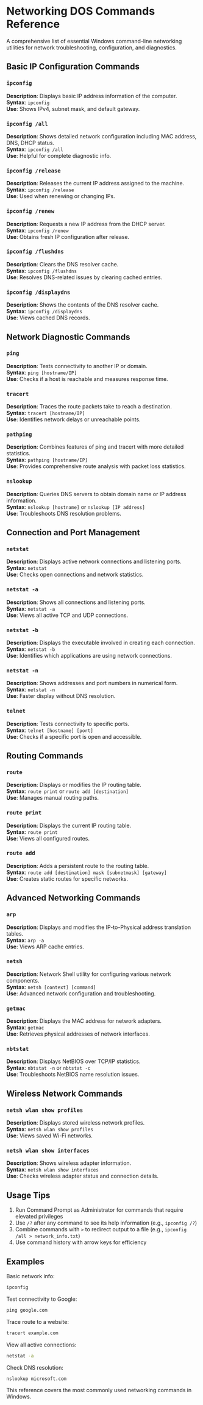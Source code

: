 # Networking DOS Commands Reference

A comprehensive list of essential Windows command-line networking utilities for network troubleshooting, configuration, and diagnostics.

## Basic IP Configuration Commands

### `ipconfig`
**Description**: Displays basic IP address information of the computer.  
**Syntax**: `ipconfig`  
**Use**: Shows IPv4, subnet mask, and default gateway.

### `ipconfig /all`
**Description**: Shows detailed network configuration including MAC address, DNS, DHCP status.  
**Syntax**: `ipconfig /all`  
**Use**: Helpful for complete diagnostic info.

### `ipconfig /release`
**Description**: Releases the current IP address assigned to the machine.  
**Syntax**: `ipconfig /release`  
**Use**: Used when renewing or changing IPs.

### `ipconfig /renew`
**Description**: Requests a new IP address from the DHCP server.  
**Syntax**: `ipconfig /renew`  
**Use**: Obtains fresh IP configuration after release.

### `ipconfig /flushdns`
**Description**: Clears the DNS resolver cache.  
**Syntax**: `ipconfig /flushdns`  
**Use**: Resolves DNS-related issues by clearing cached entries.

### `ipconfig /displaydns`
**Description**: Shows the contents of the DNS resolver cache.  
**Syntax**: `ipconfig /displaydns`  
**Use**: Views cached DNS records.

## Network Diagnostic Commands

### `ping`
**Description**: Tests connectivity to another IP or domain.  
**Syntax**: `ping [hostname/IP]`  
**Use**: Checks if a host is reachable and measures response time.

### `tracert`
**Description**: Traces the route packets take to reach a destination.  
**Syntax**: `tracert [hostname/IP]`  
**Use**: Identifies network delays or unreachable points.

### `pathping`
**Description**: Combines features of ping and tracert with more detailed statistics.  
**Syntax**: `pathping [hostname/IP]`  
**Use**: Provides comprehensive route analysis with packet loss statistics.

### `nslookup`
**Description**: Queries DNS servers to obtain domain name or IP address information.  
**Syntax**: `nslookup [hostname]` or `nslookup [IP address]`  
**Use**: Troubleshoots DNS resolution problems.

## Connection and Port Management

### `netstat`
**Description**: Displays active network connections and listening ports.  
**Syntax**: `netstat`  
**Use**: Checks open connections and network statistics.

### `netstat -a`
**Description**: Shows all connections and listening ports.  
**Syntax**: `netstat -a`  
**Use**: Views all active TCP and UDP connections.

### `netstat -b`
**Description**: Displays the executable involved in creating each connection.  
**Syntax**: `netstat -b`  
**Use**: Identifies which applications are using network connections.

### `netstat -n`
**Description**: Shows addresses and port numbers in numerical form.  
**Syntax**: `netstat -n`  
**Use**: Faster display without DNS resolution.

### `telnet`
**Description**: Tests connectivity to specific ports.  
**Syntax**: `telnet [hostname] [port]`  
**Use**: Checks if a specific port is open and accessible.

## Routing Commands

### `route`
**Description**: Displays or modifies the IP routing table.  
**Syntax**: `route print` or `route add [destination]`  
**Use**: Manages manual routing paths.

### `route print`
**Description**: Displays the current IP routing table.  
**Syntax**: `route print`  
**Use**: Views all configured routes.

### `route add`
**Description**: Adds a persistent route to the routing table.  
**Syntax**: `route add [destination] mask [subnetmask] [gateway]`  
**Use**: Creates static routes for specific networks.

## Advanced Networking Commands

### `arp`
**Description**: Displays and modifies the IP-to-Physical address translation tables.  
**Syntax**: `arp -a`  
**Use**: Views ARP cache entries.

### `netsh`
**Description**: Network Shell utility for configuring various network components.  
**Syntax**: `netsh [context] [command]`  
**Use**: Advanced network configuration and troubleshooting.

### `getmac`
**Description**: Displays the MAC address for network adapters.  
**Syntax**: `getmac`  
**Use**: Retrieves physical addresses of network interfaces.

### `nbtstat`
**Description**: Displays NetBIOS over TCP/IP statistics.  
**Syntax**: `nbtstat -n` or `nbtstat -c`  
**Use**: Troubleshoots NetBIOS name resolution issues.

## Wireless Network Commands

### `netsh wlan show profiles`
**Description**: Displays stored wireless network profiles.  
**Syntax**: `netsh wlan show profiles`  
**Use**: Views saved Wi-Fi networks.

### `netsh wlan show interfaces`
**Description**: Shows wireless adapter information.  
**Syntax**: `netsh wlan show interfaces`  
**Use**: Checks wireless adapter status and connection details.

## Usage Tips

1. Run Command Prompt as Administrator for commands that require elevated privileges
2. Use `/?` after any command to see its help information (e.g., `ipconfig /?`)
3. Combine commands with `>` to redirect output to a file (e.g., `ipconfig /all > network_info.txt`)
4. Use command history with arrow keys for efficiency

## Examples

Basic network info:
```cmd
ipconfig
```

Test connectivity to Google:
```cmd
ping google.com
```

Trace route to a website:
```cmd
tracert example.com
```

View all active connections:
```cmd
netstat -a
```

Check DNS resolution:
```cmd
nslookup microsoft.com
```

This reference covers the most commonly used networking commands in Windows.
